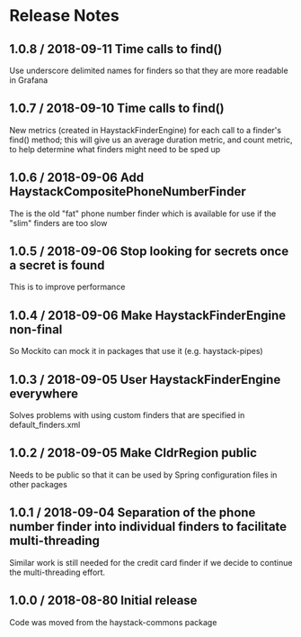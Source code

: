 # Release Notes

## 1.0.8 / 2018-09-11 Time calls to find()
Use underscore delimited names for finders so that they are more readable in Grafana

## 1.0.7 / 2018-09-10 Time calls to find()
New metrics (created in HaystackFinderEngine) for each call to a finder's find() method; this will give us an average
duration metric, and count metric, to help determine what finders might need to be sped up

## 1.0.6 / 2018-09-06 Add HaystackCompositePhoneNumberFinder
The is the old "fat" phone number finder which is available for use if the "slim" finders are too slow

## 1.0.5 / 2018-09-06 Stop looking for secrets once a secret is found
This is to improve performance

## 1.0.4 / 2018-09-06 Make HaystackFinderEngine non-final
So Mockito can mock it in packages that use it (e.g. haystack-pipes)

## 1.0.3 / 2018-09-05 User HaystackFinderEngine everywhere
Solves problems with using custom finders that are specified in default_finders.xml

## 1.0.2 / 2018-09-05 Make CldrRegion public
Needs to be public so that it can be used by Spring configuration files in other packages

## 1.0.1 / 2018-09-04 Separation of the phone number finder into individual finders to facilitate multi-threading
Similar work is still needed for the credit card finder if we decide to continue the multi-threading effort. 

## 1.0.0 / 2018-08-80 Initial release
Code was moved from the haystack-commons package